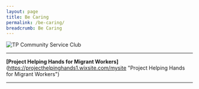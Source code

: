 ```yaml
---
layout: page
title: Be Caring
permalink: /be-caring/
breadcrumb: Be Caring
---
```

![TP Community Service Club]({{site.baseurl}}/images/ActionBased(2).jpg "CSC")

---
<b>[Project Helping Hands for Migrant Workers]</b>(https://projecthelpinghands1.wixsite.com/mysite "Project Helping Hands for Migrant Workers")


---

